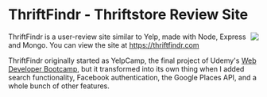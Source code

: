 # ThriftFindr - Thriftstore Review Site

<a href="https://thriftfindr.com"><img src="http://i.imgur.com/5hDJi0D.png" align="right"></a>

ThriftFindr is a user-review site similar to Yelp, made with Node, Express and Mongo. You can view the site at <https://thriftfindr.com>

ThriftFindr originally started as YelpCamp, the final project of Udemy's [Web Developer Bootcamp](https://www.udemy.com/the-web-developer-bootcamp/ "udemy.com"), but it transformed into its own thing when I added search functionality, Facebook authentication, the Google Places API, and a whole bunch of other features.


